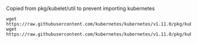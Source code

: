Copied from pkg/kubelet/util to prevent importing kubernetes

```
wget https://raw.githubusercontent.com/kubernetes/kubernetes/v1.11.0/pkg/kubelet/util/util_unix.go
wget https://raw.githubusercontent.com/kubernetes/kubernetes/v1.11.0/pkg/kubelet/util/util.go
```
